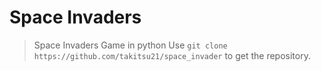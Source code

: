 # **Space Invaders**
> Space Invaders Game in python
Use `git clone https://github.com/takitsu21/space_invader` to get the repository.
